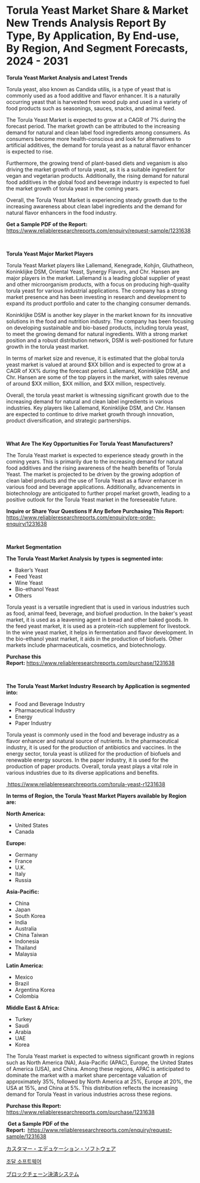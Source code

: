 <p><h1>Torula Yeast Market Share & Market New Trends Analysis Report By Type, By Application, By End-use, By Region, And Segment Forecasts, 2024 - 2031</h1></p><p><strong>Torula Yeast Market Analysis and Latest Trends</strong></p>
<p><p>Torula yeast, also known as Candida utilis, is a type of yeast that is commonly used as a food additive and flavor enhancer. It is a naturally occurring yeast that is harvested from wood pulp and used in a variety of food products such as seasonings, sauces, snacks, and animal feed.</p><p>The Torula Yeast Market is expected to grow at a CAGR of 7% during the forecast period. The market growth can be attributed to the increasing demand for natural and clean label food ingredients among consumers. As consumers become more health-conscious and look for alternatives to artificial additives, the demand for torula yeast as a natural flavor enhancer is expected to rise.</p><p>Furthermore, the growing trend of plant-based diets and veganism is also driving the market growth of torula yeast, as it is a suitable ingredient for vegan and vegetarian products. Additionally, the rising demand for natural food additives in the global food and beverage industry is expected to fuel the market growth of torula yeast in the coming years.</p><p>Overall, the Torula Yeast Market is experiencing steady growth due to the increasing awareness about clean label ingredients and the demand for natural flavor enhancers in the food industry.</p></p>
<p><strong>Get a Sample PDF of the Report:&nbsp;</strong> <a href="https://www.reliableresearchreports.com/enquiry/request-sample/1231638">https://www.reliableresearchreports.com/enquiry/request-sample/1231638</a></p>
<p>&nbsp;</p>
<p><strong>Torula Yeast Major Market Players</strong></p>
<p><p>Torula Yeast Market players like Lallemand, Kenegrade, Kohjin, Gluthatheon, Koninklijke DSM, Oriental Yeast, Synergy Flavors, and Chr. Hansen are major players in the market. Lallemand is a leading global supplier of yeast and other microorganism products, with a focus on producing high-quality torula yeast for various industrial applications. The company has a strong market presence and has been investing in research and development to expand its product portfolio and cater to the changing consumer demands.</p><p>Koninklijke DSM is another key player in the market known for its innovative solutions in the food and nutrition industry. The company has been focusing on developing sustainable and bio-based products, including torula yeast, to meet the growing demand for natural ingredients. With a strong market position and a robust distribution network, DSM is well-positioned for future growth in the torula yeast market.</p><p>In terms of market size and revenue, it is estimated that the global torula yeast market is valued at around $XX billion and is expected to grow at a CAGR of XX% during the forecast period. Lallemand, Koninklijke DSM, and Chr. Hansen are some of the top players in the market, with sales revenue of around $XX million, $XX million, and $XX million, respectively.</p><p>Overall, the torula yeast market is witnessing significant growth due to the increasing demand for natural and clean label ingredients in various industries. Key players like Lallemand, Koninklijke DSM, and Chr. Hansen are expected to continue to drive market growth through innovation, product diversification, and strategic partnerships.</p></p>
<p>&nbsp;</p>
<p><strong>What Are The Key Opportunities For Torula Yeast Manufacturers?</strong></p>
<p><p>The Torula Yeast market is expected to experience steady growth in the coming years. This is primarily due to the increasing demand for natural food additives and the rising awareness of the health benefits of Torula Yeast. The market is projected to be driven by the growing adoption of clean label products and the use of Torula Yeast as a flavor enhancer in various food and beverage applications. Additionally, advancements in biotechnology are anticipated to further propel market growth, leading to a positive outlook for the Torula Yeast market in the foreseeable future.</p></p>
<p><strong>Inquire or Share Your Questions If Any Before Purchasing This Report:</strong> <a href="https://www.reliableresearchreports.com/enquiry/pre-order-enquiry/1231638">https://www.reliableresearchreports.com/enquiry/pre-order-enquiry/1231638</a></p>
<p>&nbsp;</p>
<p><strong>Market Segmentation</strong></p>
<p><strong>The Torula Yeast Market Analysis by types is segmented into:</strong></p>
<p><ul><li>Baker’s Yeast</li><li>Feed Yeast</li><li>Wine Yeast</li><li>Bio-ethanol Yeast</li><li>Others</li></ul></p>
<p><p>Torula yeast is a versatile ingredient that is used in various industries such as food, animal feed, beverage, and biofuel production. In the baker's yeast market, it is used as a leavening agent in bread and other baked goods. In the feed yeast market, it is used as a protein-rich supplement for livestock. In the wine yeast market, it helps in fermentation and flavor development. In the bio-ethanol yeast market, it aids in the production of biofuels. Other markets include pharmaceuticals, cosmetics, and biotechnology.</p></p>
<p><strong>Purchase this Report:&nbsp;</strong><a href="https://www.reliableresearchreports.com/purchase/1231638">https://www.reliableresearchreports.com/purchase/1231638</a></p>
<p>&nbsp;</p>
<p><strong>The Torula Yeast Market Industry Research by Application is segmented into:</strong></p>
<p><ul><li>Food and Beverage Industry</li><li>Pharmaceutical Industry</li><li>Energy</li><li>Paper Industry</li></ul></p>
<p><p>Torula yeast is commonly used in the food and beverage industry as a flavor enhancer and natural source of nutrients. In the pharmaceutical industry, it is used for the production of antibiotics and vaccines. In the energy sector, torula yeast is utilized for the production of biofuels and renewable energy sources. In the paper industry, it is used for the production of paper products. Overall, torula yeast plays a vital role in various industries due to its diverse applications and benefits.</p></p>
<p><a href="https://www.reliableresearchreports.com/torula-yeast-r1231638">&nbsp;https://www.reliableresearchreports.com/torula-yeast-r1231638</a></p>
<p><strong>In terms of Region, the Torula Yeast Market Players available by Region are:</strong></p>
<p>
    <p> <strong> North America: </strong>
        <ul>
            <li>United States</li>
            <li>Canada</li>
        </ul>
        </p> 
    <p> <strong> Europe: </strong>
        <ul>
            <li>Germany</li>
            <li>France</li>
            <li>U.K.</li>
            <li>Italy</li>
            <li>Russia</li>
        </ul>
        </p> 
    <p> <strong> Asia-Pacific: </strong>
        <ul>
            <li>China</li>
            <li>Japan</li>
            <li>South Korea</li>
            <li>India</li>
            <li>Australia</li>
            <li>China Taiwan</li>
            <li>Indonesia</li>
            <li>Thailand</li>
            <li>Malaysia</li>
        </ul>
        </p> 
    <p> <strong> Latin America: </strong>
        <ul>
            <li>Mexico</li>
            <li>Brazil</li>
            <li>Argentina Korea</li>
            <li>Colombia</li>
        </ul>
        </p> 
    <p> <strong> Middle East & Africa: </strong>
        <ul>
            <li>Turkey</li>
            <li>Saudi</li>
            <li>Arabia</li>
            <li>UAE</li>
            <li>Korea</li>
        </ul>
    </p>
    </p>
<p><p>The Torula Yeast market is expected to witness significant growth in regions such as North America (NA), Asia-Pacific (APAC), Europe, the United States of America (USA), and China. Among these regions, APAC is anticipated to dominate the market with a market share percentage valuation of approximately 35%, followed by North America at 25%, Europe at 20%, the USA at 15%, and China at 5%. This distribution reflects the increasing demand for Torula Yeast in various industries across these regions.</p></p>
<p><strong>Purchase this Report: </strong><a href="https://www.reliableresearchreports.com/purchase/1231638">https://www.reliableresearchreports.com/purchase/1231638</a></p>
<p>&nbsp;<strong>Get a Sample PDF of the Report:&nbsp;&nbsp;</strong><a href="https://www.reliableresearchreports.com/enquiry/request-sample/1231638">https://www.reliableresearchreports.com/enquiry/request-sample/1231638</a></p>
<p><strong></strong></p>
<p><p><a href="https://medium.com/@joshdavis1926/%E9%A1%A7%E5%AE%A2%E6%95%99%E8%82%B2%E3%82%BD%E3%83%95%E3%83%88%E3%82%A6%E3%82%A7%E3%82%A2%E5%B8%82%E5%A0%B4%E3%81%AE%E3%83%A1%E3%83%88%E3%83%AA%E3%83%83%E3%82%AF%E3%82%B9%E3%82%92%E3%83%87%E3%82%B3%E3%83%BC%E3%83%89%E3%81%99%E3%82%8B-%E5%B8%82%E5%A0%B4%E3%82%B7%E3%82%A7%E3%82%A2-%E3%83%88%E3%83%AC%E3%83%B3%E3%83%89-%E6%88%90%E9%95%B7%E3%83%91%E3%82%BF%E3%83%BC%E3%83%B3-dcf75858931c">カスタマー・エデュケーション・ソフトウェア</a></p><p><a href="https://github.com/mpodehpw07370073/Market-Research-Report-List-1/blob/main/298432017917.md">조달 소프트웨어</a></p><p><a href="https://medium.com/@brycenboyer2023/%E3%83%96%E3%83%AD%E3%83%83%E3%82%AF%E3%83%81%E3%82%A7%E3%83%BC%E3%83%B3%E6%94%AF%E6%89%95%E3%81%84%E3%82%B7%E3%82%B9%E3%83%86%E3%83%A0%E5%B8%82%E5%A0%B4%E3%83%A1%E3%83%88%E3%83%AA%E3%82%AF%E3%82%B9%E3%81%AE%E3%83%87%E3%82%B3%E3%83%BC%E3%83%89-%E3%82%B7%E3%82%A7%E3%82%A2-%E3%83%88%E3%83%AC%E3%83%B3%E3%83%89-%E6%88%90%E9%95%B7%E3%83%91%E3%82%BF%E3%83%BC%E3%83%B3-fd7d8082b302">ブロックチェーン決済システム</a></p></p>